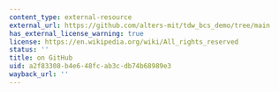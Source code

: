 ```yaml
---
content_type: external-resource
external_url: https://github.com/alters-mit/tdw_bcs_demo/tree/main
has_external_license_warning: true
license: https://en.wikipedia.org/wiki/All_rights_reserved
status: ''
title: on GitHub
uid: a2f83308-b4e6-48fc-ab3c-db74b68989e3
wayback_url: ''
---
```

